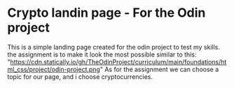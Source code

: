 # Crypto landin page - For the Odin project
This is a simple landing page created for the odin project to test my skills.
the assignment is to make it look the most possible similar to this:
"https://cdn.statically.io/gh/TheOdinProject/curriculum/main/foundations/html_css/project/odin-project.png"
As for the assignment we can choose a topic for our page, and i choose cryptocurrencies.
